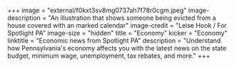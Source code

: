 +++
image = "external/f0kxt3sv8mg0737ah7f78r0cgm.jpeg"
image-description = "An illustration that shows someone being evicted from a house covered with an marked calendar"
image-credit = "Leise Hook / For Spotlight PA"
image-size = "hidden"
title = "Economy"
kicker = "Economy"
linktitle = "Economic news from Spotlight PA"
description = "Understand how Pennsylvania's economy affects you with the latest news on the state budget, minimum wage, unemployment, tax rebates, and more."
+++
